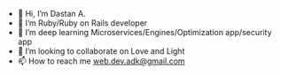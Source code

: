 - 👋 Hi, I’m Dastan A.
- 👀 I’m Ruby/Ruby on Rails developer
- 🌱 I’m deep learning Microservices/Engines/Optimization app/security app
- 💞️ I’m looking to collaborate on Love and Light
- 📫 How to reach me web.dev.adk@gmail.com
